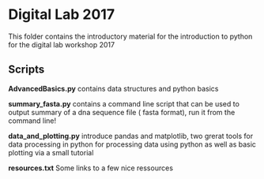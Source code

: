 # Digital Lab 2017
This folder contains the introductory material for the introduction to python for the digital lab workshop 2017

## Scripts
**AdvancedBasics.py** contains data structures and python basics

**summary_fasta.py** contains a command line script that can be used to output summary of a dna sequence file ( fasta format), run it from the command line!

**data_and_plotting.py** introduce pandas and matplotlib, two grerat tools for data processing in python for processing data using python as well as basic plotting via a small tutorial 

**resources.txt** Some links to a few nice ressources
